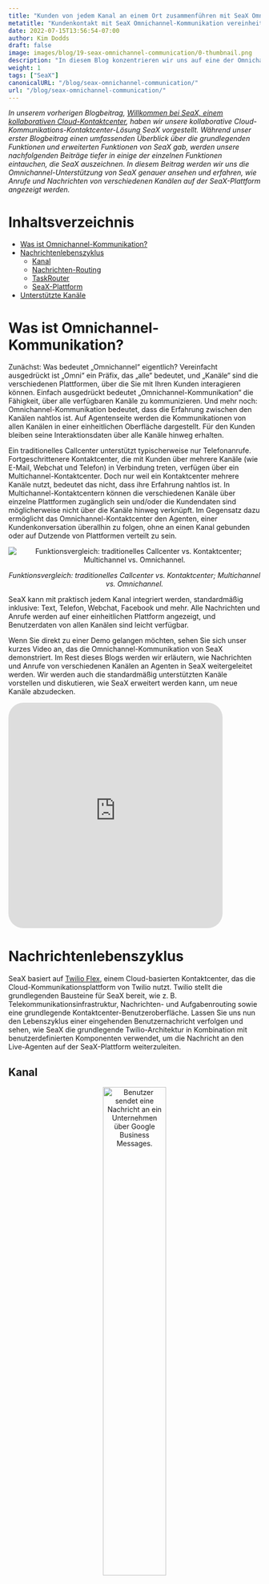 ```yaml
---
title: "Kunden von jedem Kanal an einem Ort zusammenführen mit SeaX Omnichannel-Kommunikation"
metatitle: "Kundenkontakt mit SeaX Omnichannel-Kommunikation vereinheitlichen"
date: 2022-07-15T13:56:54-07:00
author: Kim Dodds 
draft: false
image: images/blog/19-seax-omnichannel-communication/0-thumbnail.png
description: "In diesem Blog konzentrieren wir uns auf eine der Omnichannel-Kommunikationsfunktionen von SeaX, die es ermöglicht, Benutzernachrichten von jedem Kanal auf der SeaX-Plattform anzuzeigen."
weight: 1
tags: ["SeaX"]
canonicalURL: "/blog/seax-omnichannel-communication/"
url: "/blog/seax-omnichannel-communication/"
---
```


*In unserem vorherigen Blogbeitrag, [Willkommen bei SeaX, einem kollaborativen Cloud-Kontaktcenter](https://seasalt.ai/blog/18-seax-collaborative-cloud-contact-center-introduction/), haben wir unsere kollaborative Cloud-Kommunikations-Kontaktcenter-Lösung SeaX vorgestellt. Während unser erster Blogbeitrag einen umfassenden Überblick über die grundlegenden Funktionen und erweiterten Funktionen von SeaX gab, werden unsere nachfolgenden Beiträge tiefer in einige der einzelnen Funktionen eintauchen, die SeaX auszeichnen. In diesem Beitrag werden wir uns die Omnichannel-Unterstützung von SeaX genauer ansehen und erfahren, wie Anrufe und Nachrichten von verschiedenen Kanälen auf der SeaX-Plattform angezeigt werden.*

# Inhaltsverzeichnis
- [Was ist Omnichannel-Kommunikation?](#what-is-omnichannel-communication)
- [Nachrichtenlebenszyklus](#message-lifecycle)
    - [Kanal](#kanal)
    - [Nachrichten-Routing](#message-routing)
    - [TaskRouter](#taskrouter)
    - [SeaX-Plattform](#seax-platform)
- [Unterstützte Kanäle](#supported-channels)

# Was ist Omnichannel-Kommunikation?

Zunächst: Was bedeutet „Omnichannel“ eigentlich? Vereinfacht ausgedrückt ist „Omni“ ein Präfix, das „alle“ bedeutet, und „Kanäle“ sind die verschiedenen Plattformen, über die Sie mit Ihren Kunden interagieren können. Einfach ausgedrückt bedeutet „Omnichannel-Kommunikation“ die Fähigkeit, über alle verfügbaren Kanäle zu kommunizieren. Und mehr noch: Omnichannel-Kommunikation bedeutet, dass die Erfahrung zwischen den Kanälen nahtlos ist. Auf Agentenseite werden die Kommunikationen von allen Kanälen in einer einheitlichen Oberfläche dargestellt. Für den Kunden bleiben seine Interaktionsdaten über alle Kanäle hinweg erhalten.

Ein traditionelles Callcenter unterstützt typischerweise nur Telefonanrufe. Fortgeschrittenere Kontaktcenter, die mit Kunden über mehrere Kanäle (wie E-Mail, Webchat und Telefon) in Verbindung treten, verfügen über ein Multichannel-Kontaktcenter. Doch nur weil ein Kontaktcenter mehrere Kanäle nutzt, bedeutet das nicht, dass ihre Erfahrung nahtlos ist. In Multichannel-Kontaktcentern können die verschiedenen Kanäle über einzelne Plattformen zugänglich sein und/oder die Kundendaten sind möglicherweise nicht über die Kanäle hinweg verknüpft. Im Gegensatz dazu ermöglicht das Omnichannel-Kontaktcenter den Agenten, einer Kundenkonversation überallhin zu folgen, ohne an einen Kanal gebunden oder auf Dutzende von Plattformen verteilt zu sein.

<center>
<img src="/images/blog/19-seax-omnichannel-communication/1-contact-center-comparison.png" alt="Funktionsvergleich: traditionelles Callcenter vs. Kontaktcenter; Multichannel vs. Omnichannel."/>

*Funktionsvergleich: traditionelles Callcenter vs. Kontaktcenter; Multichannel vs. Omnichannel.*
</center>

SeaX kann mit praktisch jedem Kanal integriert werden, standardmäßig inklusive: Text, Telefon, Webchat, Facebook und mehr. Alle Nachrichten und Anrufe werden auf einer einheitlichen Plattform angezeigt, und Benutzerdaten von allen Kanälen sind leicht verfügbar.

Wenn Sie direkt zu einer Demo gelangen möchten, sehen Sie sich unser kurzes Video an, das die Omnichannel-Kommunikation von SeaX demonstriert. Im Rest dieses Blogs werden wir erläutern, wie Nachrichten und Anrufe von verschiedenen Kanälen an Agenten in SeaX weitergeleitet werden. Wir werden auch die standardmäßig unterstützten Kanäle vorstellen und diskutieren, wie SeaX erweitert werden kann, um neue Kanäle abzudecken.

<iframe width="85%" height="450px" src="https://www.youtube.com/embed/usb-RK7sHlA" title="YouTube-Videoplayer" frameborder="0" allow="accelerometer; autoplay; clipboard-write; encrypted-media; gyroscope; picture-in-picture" allowfullscreen style="border-radius: 30px;"></iframe>

# Nachrichtenlebenszyklus

SeaX basiert auf [Twilio Flex](https://www.twilio.com/flex), einem Cloud-basierten Kontaktcenter, das die Cloud-Kommunikationsplattform von Twilio nutzt. Twilio stellt die grundlegenden Bausteine für SeaX bereit, wie z. B. Telekommunikationsinfrastruktur, Nachrichten- und Aufgabenrouting sowie eine grundlegende Kontaktcenter-Benutzeroberfläche. Lassen Sie uns nun den Lebenszyklus einer eingehenden Benutzernachricht verfolgen und sehen, wie SeaX die grundlegende Twilio-Architektur in Kombination mit benutzerdefinierten Komponenten verwendet, um die Nachricht an den Live-Agenten auf der SeaX-Plattform weiterzuleiten.

## Kanal

<center>
<img src="/images/blog/19-seax-omnichannel-communication/2-example-message.jpg" alt="Benutzer sendet eine Nachricht an ein Unternehmen über Google Business Messages.", style="width:50%"/>

*Senden einer Nachricht an ein Unternehmen über Google Business Messages.*
</center>

Die Reise einer Nachricht beginnt damit, dass der Benutzer die Nachricht schreibt und auf einer unterstützten Plattform sendet. Das obige Beispiel zeigt, wie jemand eine Nachricht an den Seasalt.ai-Chatbot in Google Business Messages sendet. Google Business Messages wird von Twilio standardmäßig nicht unterstützt, daher verwenden wir einen benutzerdefinierten Kanal-Konnektor, der von Seasalt.ai entwickelt wurde, um die Google-Plattform mit Twilio und SeaX zu verbinden.

Sobald die Nachricht gesendet wurde, wird sie vom benutzerdefinierten Konnektor an die Twilio Messaging API übermittelt. Zu diesem Zeitpunkt erstellt Twilio einen neuen Konversationskontext für den Benutzer und bereitet das Routing der Nachricht vor.

## Nachrichten-Routing

<center>
<img src="/images/blog/19-seax-omnichannel-communication/3-studio-flow.png" alt="Ein einfacher Studio Flow, der Nachrichten an einen Chatbot oder einen Live-Agenten weiterleitet."/>

*Ein einfacher Studio Flow, der Nachrichten an einen Chatbot oder einen Live-Agenten weiterleitet.*
</center>

Sobald die Nachricht von Twilio empfangen wurde, muss sie an den richtigen Ort weitergeleitet werden. Zu diesem Zweck verwenden wir [Twilio Studio Flows](https://www.twilio.com/studio), um zu bestimmen, ob eine automatische Antwort gegeben, die Nachricht an einen Chatbot weitergeleitet, der Benutzer mit einem Live-Agenten verbunden oder eine andere Aktion ausgeführt werden soll.

Im einfachen Beispiel oben werden alle eingehenden Nachrichten an einen Chatbot weitergeleitet, es sei denn, sie enthalten die Wörter „Live-Agent“, in diesem Fall wird der Benutzer an einen Live-Agenten auf der SeaX-Plattform weitergeleitet.

## TaskRouter

<center>
<img src="/images/blog/19-seax-omnichannel-communication/4-taskrouter.png" alt="Diagramm der TaskRouter-Architektur."/>

*Diagramm der TaskRouter-Architektur. [Quelle](https://twilio-cms-prod.s3.amazonaws.com/images/taskrouter-diagram.width-800.png).*
</center>

Sobald eine Nachricht an SeaX übertragen wurde, besteht der nächste Schritt darin, zu entscheiden, welcher Agent sie empfangen wird. [Twilio’s TaskRouter](https://www.twilio.com/taskrouter) verteilt Aufgaben wie Nachrichten und Telefonanrufe an die Agenten in SeaX, die sie am besten bearbeiten können. Jedem Agenten in SeaX können Fähigkeiten zugewiesen werden, z. B. welche Sprachen er spricht, in welcher Abteilung er arbeitet, ob er VIP-Kunden betreuen soll usw. Der TaskRouter überprüft die bekannten Informationen über den Benutzer und die Nachricht und wählt dann den am besten geeigneten Mitarbeiter aus, um das Problem zu bearbeiten. Der Studio Flow aus dem vorherigen Schritt kann angepasst werden, um zusätzliche Informationen (wie die bevorzugte Sprache) zu erhalten, und Kundeninformationen können über Konversationen und Kanäle hinweg beibehalten werden, um ein nahtloses Erlebnis zu gewährleisten.

## SeaX-Plattform

<center>
<img src="/images/blog/19-seax-omnichannel-communication/5-seax-incoming-messages.png" alt="Eingehende Anrufe und Nachrichten, die auf der SeaX-Plattform angezeigt werden.", style="width:50%"/>

*Eingehende Anrufe und Nachrichten, die auf der SeaX-Plattform angezeigt werden.*
</center>

Schließlich wird die eingehende Nachricht dem entsprechenden Agenten auf der SeaX-Plattform angezeigt. Agenten können mehrere Aufgaben von mehreren Kanälen gleichzeitig bearbeiten. Im obigen Bild hat ein Agent einen eingehenden Anruf, eine Facebook-Nachricht und eine Webchat-Nachricht. Der Agent kann die Aufgabe annehmen oder ablehnen, um sie an den nächsten verfügbaren Agenten weiterzuleiten.

# Unterstützte Kanäle

Hoffentlich ist nun klarer, was Omnichannel-Kommunikation ist und wie sie das Benutzer- und Agentenerlebnis verbessert. Die letzte Frage ist: Welche Kanäle werden eigentlich standardmäßig unterstützt?

<center>
<img src="/images/blog/19-seax-omnichannel-communication/6-channel-comparison.png" alt="Vergleich der unterstützten Kanäle zwischen traditionellem Callcenter, grundlegendem Twilio Flex und SeaX."/>

*Vergleich der unterstützten Kanäle zwischen traditionellem Callcenter, grundlegendem Twilio Flex und SeaX.*
</center>

Wie bereits erwähnt, unterstützt ein traditionelles Callcenter typischerweise nur Telefonanrufe. Unternehmen können weiterhin mit Kunden in sozialen Medien oder per E-Mail interagieren, aber diese Nachrichten sind nicht in eine einheitliche Plattform integriert.

Twilio Flex hingegen legt den Grundstein für ein fantastisches Omnichannel-Kontaktcenter. Es verfügt jedoch über wenige Kanäle, die standardmäßig verfügbar sind. Neben Telefonanrufen und Textnachrichten bieten sie auch Beta-Unterstützung für Facebook, WhatsApp und E-Mail.

SeaX baut auf Flex auf, um die integrierte Unterstützung für einige der am häufigsten angefragten Kanäle hinzuzufügen: wie Google Business Messages, Discord, Line und Instagram. Darüber hinaus arbeitet Seasalt.ai ständig mit Kunden zusammen, um neue Kanäle in das SeaX-Angebot aufzunehmen. SeaX ist hochgradig anpassbar und leicht erweiterbar – das bedeutet, dass wir mit Ihrem Unternehmen zusammenarbeiten können, um alle Kanäle zu integrieren, die Sie am meisten wünschen.

Vielen Dank, dass Sie sich die Zeit genommen haben, um zu erfahren, wie das SeaX Cloud-Kontaktcenter Omnichannel-Kommunikation nutzt, um ein nahtloses Kunden- und Agentenerlebnis zu bieten. Bleiben Sie dran für unseren nächsten Blogbeitrag, der untersuchen wird, was es bedeutet, ein „verteiltes Kontaktcenter“ zu sein. Wenn Sie sofort mehr erfahren möchten, füllen Sie unser [Demo-Buchungsformular](https://meetings.hubspot.com/seasalt-ai/seasalt-meeting) aus, um einen ersten Einblick in die SeaX-Plattform zu erhalten.
